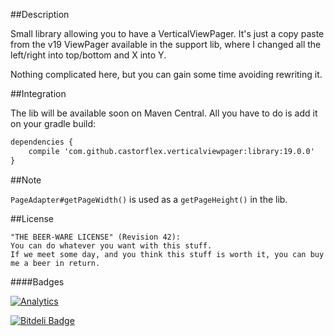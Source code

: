 ##Description

Small library allowing you to have a VerticalViewPager. It's just a copy paste from the v19 ViewPager available in the support lib, where I changed all the left/right into top/bottom and X into Y.

Nothing complicated here, but you can gain some time avoiding rewriting it. 

##Integration

The lib will be available soon on Maven Central. All you have to do is add it on your gradle build:

```xml
dependencies {
    compile 'com.github.castorflex.verticalviewpager:library:19.0.0'
}
```

##Note

`PageAdapter#getPageWidth()` is used as a `getPageHeight()` in the lib.

##License

```
"THE BEER-WARE LICENSE" (Revision 42):
You can do whatever you want with this stuff.
If we meet some day, and you think this stuff is worth it, you can buy me a beer in return.
```

####Badges

[![Analytics](https://ga-beacon.appspot.com/UA-32954204-2/VerticalViewPager/readme)](https://github.com/igrigorik/ga-beacon)

[![Bitdeli Badge](https://d2weczhvl823v0.cloudfront.net/castorflex/verticalviewpager/trend.png)](https://bitdeli.com/free "Bitdeli Badge")

